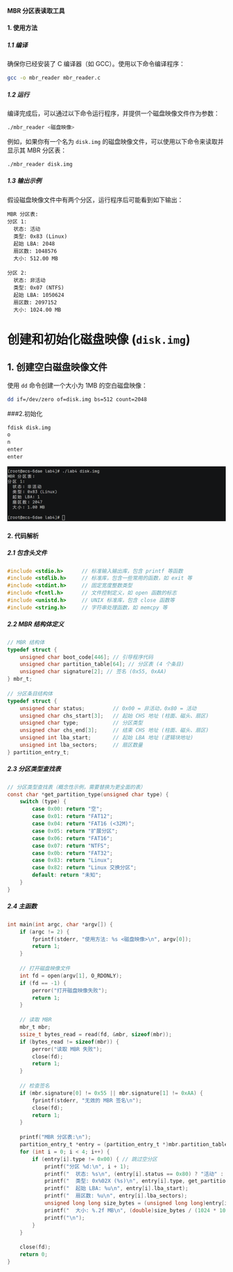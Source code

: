 
#### MBR 分区表读取工具



#### 1. 使用方法

##### 1.1 编译

确保你已经安装了 C 编译器（如 GCC）。使用以下命令编译程序：

```sh
gcc -o mbr_reader mbr_reader.c
```

##### 1.2 运行

编译完成后，可以通过以下命令运行程序，并提供一个磁盘映像文件作为参数：

```sh
./mbr_reader <磁盘映像>
```

例如，如果你有一个名为 `disk.img` 的磁盘映像文件，可以使用以下命令来读取并显示其 MBR 分区表：

```sh
./mbr_reader disk.img
```

##### 1.3 输出示例

假设磁盘映像文件中有两个分区，运行程序后可能看到如下输出：

```plaintext
MBR 分区表:
分区 1:
  状态: 活动
  类型: 0x83 (Linux)
  起始 LBA: 2048
  扇区数: 1048576
  大小: 512.00 MB

分区 2:
  状态: 非活动
  类型: 0x07 (NTFS)
  起始 LBA: 1050624
  扇区数: 2097152
  大小: 1024.00 MB
```
# 创建和初始化磁盘映像 (`disk.img`)

## 1. 创建空白磁盘映像文件
使用 `dd` 命令创建一个大小为 1MB 的空白磁盘映像：
```bash
dd if=/dev/zero of=disk.img bs=512 count=2048
```
###2.初始化
```bash
fdisk disk.img
o
n
enter
enter
```
![image](https://github.com/n-i-c-e-ck/openeuler_lab/blob/main/AF917CCB7CEC302383859FC25F9AA41F.png)
#### 2. 代码解析

##### 2.1 包含头文件

```c
#include <stdio.h>      // 标准输入输出库，包含 printf 等函数
#include <stdlib.h>     // 标准库，包含一些常用的函数，如 exit 等
#include <stdint.h>     // 固定宽度整数类型
#include <fcntl.h>      // 文件控制定义，如 open 函数的标志
#include <unistd.h>     // UNIX 标准库，包含 close 函数等
#include <string.h>     // 字符串处理函数，如 memcpy 等
```

##### 2.2 MBR 结构体定义

```c
// MBR 结构体
typedef struct {
    unsigned char boot_code[446]; // 引导程序代码
    unsigned char partition_table[64]; // 分区表 (4 个条目)
    unsigned char signature[2]; // 签名 (0x55, 0xAA)
} mbr_t;

// 分区条目结构体
typedef struct {
    unsigned char status;         // 0x00 = 非活动，0x80 = 活动
    unsigned char chs_start[3];   // 起始 CHS 地址 (柱面、磁头、扇区)
    unsigned char type;           // 分区类型
    unsigned char chs_end[3];     // 结束 CHS 地址 (柱面、磁头、扇区)
    unsigned int lba_start;       // 起始 LBA 地址 (逻辑块地址)
    unsigned int lba_sectors;     // 扇区数量
} partition_entry_t;
```

##### 2.3 分区类型查找表

```c
// 分区类型查找表（概念性示例，需要替换为更全面的表）
const char *get_partition_type(unsigned char type) {
    switch (type) {
        case 0x00: return "空";
        case 0x01: return "FAT12";
        case 0x04: return "FAT16 (<32M)";
        case 0x05: return "扩展分区";
        case 0x06: return "FAT16";
        case 0x07: return "NTFS";
        case 0x0b: return "FAT32";
        case 0x83: return "Linux";
        case 0x82: return "Linux 交换分区";
        default: return "未知";
    }
}
```

##### 2.4 主函数

```c
int main(int argc, char *argv[]) {
    if (argc != 2) {
        fprintf(stderr, "使用方法: %s <磁盘映像>\n", argv[0]);
        return 1;
    }

    // 打开磁盘映像文件
    int fd = open(argv[1], O_RDONLY);
    if (fd == -1) {
        perror("打开磁盘映像失败");
        return 1;
    }

    // 读取 MBR
    mbr_t mbr;
    ssize_t bytes_read = read(fd, &mbr, sizeof(mbr));
    if (bytes_read != sizeof(mbr)) {
        perror("读取 MBR 失败");
        close(fd);
        return 1;
    }

    // 检查签名
    if (mbr.signature[0] != 0x55 || mbr.signature[1] != 0xAA) {
        fprintf(stderr, "无效的 MBR 签名\n");
        close(fd);
        return 1;
    }

    printf("MBR 分区表:\n");
    partition_entry_t *entry = (partition_entry_t *)mbr.partition_table;
    for (int i = 0; i < 4; i++) {
        if (entry[i].type != 0x00) { // 跳过空分区
            printf("分区 %d:\n", i + 1);
            printf("  状态: %s\n", (entry[i].status == 0x80) ? "活动" : "非活动");
            printf("  类型: 0x%02X (%s)\n", entry[i].type, get_partition_type(entry[i].type));
            printf("  起始 LBA: %u\n", entry[i].lba_start);
            printf("  扇区数: %u\n", entry[i].lba_sectors);
            unsigned long long size_bytes = (unsigned long long)entry[i].lba_sectors * 512;
            printf("  大小: %.2f MB\n", (double)size_bytes / (1024 * 1024));
            printf("\n");
        }
    }

    close(fd);
    return 0;
}
```

